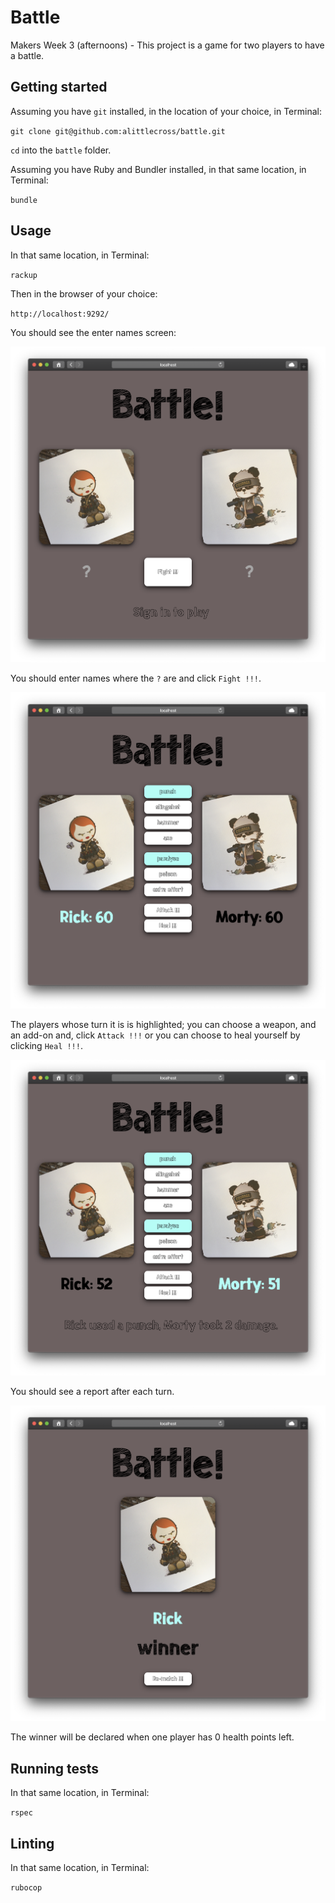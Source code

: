 # Battle

Makers Week 3 (afternoons) - This project is a game for two players to have a battle.

## Getting started

Assuming you have `git` installed, in the location of your choice, in Terminal:

`git clone git@github.com:alittlecross/battle.git`

`cd` into the `battle` folder.

Assuming you have Ruby and Bundler installed, in that same location, in Terminal:

`bundle`

## Usage

In that same location, in Terminal:

`rackup`

Then in the browser of your choice:

`http://localhost:9292/`

You should see the enter names screen:

![enter-names](images/a.png)

You should enter names where the `?` are and click `Fight !!!`.

![fight](images/b.png)

The players whose turn it is is highlighted; you can choose a weapon, and an add-on and, click `Attack !!!` or you can choose to heal yourself by clicking `Heal !!!`.

![attack](images/c.png)

You should see a report after each turn.

![winner](images/d.png)

The winner will be declared when one player has 0 health points left.

## Running tests

In that same location, in Terminal:

`rspec`

## Linting

In that same location, in Terminal:

`rubocop`
